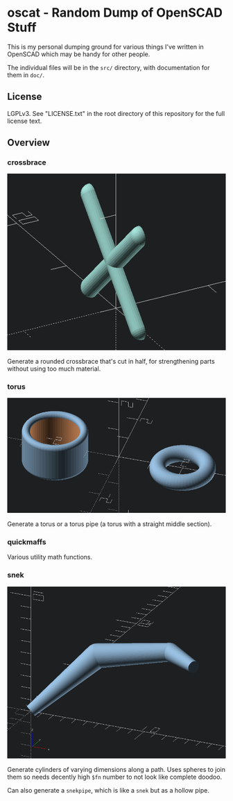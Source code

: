 oscat - Random Dump of OpenSCAD Stuff
=====================================

This is my personal dumping ground for various things I've written in OpenSCAD which may be handy
for other people.

The individual files will be in the `src/` directory, with documentation for them in `doc/`.


License
-------

LGPLv3. See "LICENSE.txt" in the root directory of this repository for the full license text.


Overview
--------

### crossbrace

![crossbrace example](doc/img/crossbrace.png)

Generate a rounded crossbrace that's cut in half, for strengthening parts without using too much
material.

### torus

![torus example](doc/img/torus.png)

Generate a torus or a torus pipe (a torus with a straight middle section).

### quickmaffs

Various utility math functions.

### snek

![snek example](doc/img/snek.png)

Generate cylinders of varying dimensions along a path. Uses spheres to join them so needs decently
high `$fn` number to not look like complete doodoo.

Can also generate a `snekpipe`, which is like a `snek` but as a hollow pipe.
